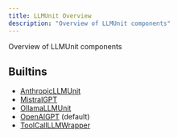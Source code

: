 ```yaml
---
title: LLMUnit Overview
description: "Overview of LLMUnit components"
---
```

Overview of LLMUnit components
## Builtins
* [AnthropicLLMUnit](/docs/components/llmunit/anthropicllmunit/)
* [MistralGPT](/docs/components/llmunit/mistralgpt/)
* [OllamaLLMUnit](/docs/components/llmunit/ollamallmunit/)
* [OpenAIGPT](/docs/components/llmunit/openaigpt/) (default)
* [ToolCallLLMWrapper](/docs/components/llmunit/toolcallllmwrapper/)